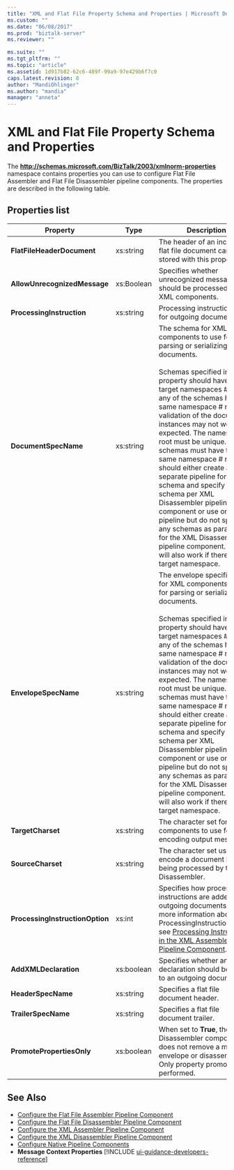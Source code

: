 ```yaml
---
title: "XML and Flat File Property Schema and Properties | Microsoft Docs"
ms.custom: ""
ms.date: "06/08/2017"
ms.prod: "biztalk-server"
ms.reviewer: ""

ms.suite: ""
ms.tgt_pltfrm: ""
ms.topic: "article"
ms.assetid: 1d917b82-62c6-489f-99a9-97e429b6f7c0
caps.latest.revision: 8
author: "MandiOhlinger"
ms.author: "mandia"
manager: "anneta"
---
```

# XML and Flat File Property Schema and Properties
The **http://schemas.microsoft.com/BizTalk/2003/xmlnorm-properties** namespace contains properties you can use to configure Flat File Assembler and Flat File Disassembler pipeline components. The properties are described in the following table.  

## Properties list

|Property|Type|Description|  
|--------------|----------|-----------------|  
|**FlatFileHeaderDocument**|xs:string|The header of an incoming flat file document can be stored with this property.|  
|**AllowUnrecognizedMessage**|xs:Boolean|Specifies whether unrecognized messages should be processed by XML components.|  
|**ProcessingInstruction**|xs:string|Processing instruction text for outgoing documents.|  
|**DocumentSpecName**|xs:string|The schema for XML components to use for parsing or serializing documents.<br /><br /> Schemas specified in this property should have unique target namespaces # root. If any of the schemas have the same namespace # root, the validation of the document instances may not work as expected. The namespace # root must be unique.  If schemas must have the same namespace # root, you should either create a separate pipeline for each schema and specify one schema per XML Disassembler pipeline component or use one pipeline but do not specify any schemas as parameters for the XML Disassembler pipeline component.  This will also work if there is no target namespace.|  
|**EnvelopeSpecName**|xs:string|The envelope specification for XML components to use for parsing or serializing documents.<br /><br /> Schemas specified in this property should have unique target namespaces # root. If any of the schemas have the same namespace # root, the validation of the document instances may not work as expected. The namespace # root must be unique.  If schemas must have the same namespace # root, you should either create a separate pipeline for each schema and specify one schema per XML Disassembler pipeline component or use one pipeline but do not specify any schemas as parameters for the XML Disassembler pipeline component.  This will also work if there is no target namespace.|  
|**TargetCharset**|xs:string|The character set for XML components to use for encoding output messages.|  
|**SourceCharset**|xs:string|The character set used to encode a document before being processed by the XML Disassembler.|  
|**ProcessingInstructionOption**|xs:int|Specifies how processing instructions are added to outgoing documents. For more information about the ProcessingInstructionOption, see [Processing Instructions in the XML Assembler Pipeline Component](../core/processing-instructions-in-the-xml-assembler-pipeline-component.md).|  
|**AddXMLDeclaration**|xs:boolean|Specifies whether an XML declaration should be added to an outgoing document.|  
|**HeaderSpecName**|xs:string|Specifies a flat file document header.|  
|**TrailerSpecName**|xs:string|Specifies a flat file document trailer.|  
|**PromotePropertiesOnly**|xs:boolean|When set to **True**, the XML Disassembler component does not remove a message envelope or disassemble it. Only property promotion is performed.|  

## See Also  
- [Configure the Flat File Assembler Pipeline Component](../core/how-to-configure-the-flat-file-assembler-pipeline-component.md)   
- [Configure the Flat File Disassembler Pipeline Component](../core/how-to-configure-the-flat-file-disassembler-pipeline-component.md)   
- [Configure the XML Assembler Pipeline Component](../core/how-to-configure-the-xml-assembler-pipeline-component.md)   
- [Configure the XML Disassembler Pipeline Component](../core/how-to-configure-the-xml-disassembler-pipeline-component.md)   
- [Configure Native Pipeline Components](../core/configuring-native-pipeline-components.md)   
- <strong>Message Context Properties</strong> [!INCLUDE [ui-guidance-developers-reference](../includes/ui-guidance-developers-reference.md)]
